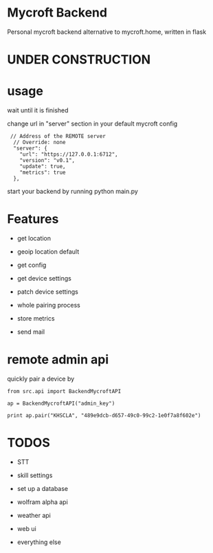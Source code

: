# Mycroft Backend

Personal mycroft backend alternative to mycroft.home, written in flask

# UNDER CONSTRUCTION

# usage


wait until it is finished


change url in "server" section in your default mycroft config

     // Address of the REMOTE server
      // Override: none
      "server": {
        "url": "https://127.0.0.1:6712",
        "version": "v0.1",
        "update": true,
        "metrics": true
      },


start your backend by running python main.py


# Features


- get location

- geoip location default

- get config

- get device settings

- patch device settings

- whole pairing process

- store metrics

- send mail


# remote admin api


quickly pair a device by


    from src.api import BackendMycroftAPI

    ap = BackendMycroftAPI("admin_key")

    print ap.pair("KHSCLA", "489e9dcb-d657-49c0-99c2-1e0f7a8f602e")


# TODOS

- STT

- skill settings

- set up a database

- wolfram alpha api

- weather api

- web ui

- everything else
